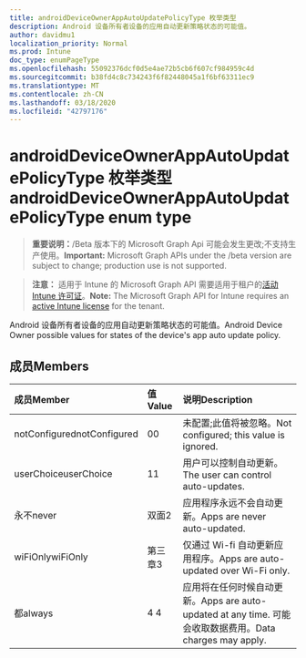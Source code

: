 ```yaml
---
title: androidDeviceOwnerAppAutoUpdatePolicyType 枚举类型
description: Android 设备所有者设备的应用自动更新策略状态的可能值。
author: davidmu1
localization_priority: Normal
ms.prod: Intune
doc_type: enumPageType
ms.openlocfilehash: 55092376dcf0d5e4ae72b5cb6f607cf984959c4d
ms.sourcegitcommit: b38fd4c8c734243f6f82448045a1f6bf63311ec9
ms.translationtype: MT
ms.contentlocale: zh-CN
ms.lasthandoff: 03/18/2020
ms.locfileid: "42797176"
---
```

# <a name="androiddeviceownerappautoupdatepolicytype-enum-type"></a><span data-ttu-id="57bd8-103">androidDeviceOwnerAppAutoUpdatePolicyType 枚举类型</span><span class="sxs-lookup"><span data-stu-id="57bd8-103">androidDeviceOwnerAppAutoUpdatePolicyType enum type</span></span>

> <span data-ttu-id="57bd8-104">**重要说明：**/Beta 版本下的 Microsoft Graph Api 可能会发生更改;不支持生产使用。</span><span class="sxs-lookup"><span data-stu-id="57bd8-104">**Important:** Microsoft Graph APIs under the /beta version are subject to change; production use is not supported.</span></span>

> <span data-ttu-id="57bd8-105">**注意：** 适用于 Intune 的 Microsoft Graph API 需要适用于租户的[活动 Intune 许可证](https://go.microsoft.com/fwlink/?linkid=839381)。</span><span class="sxs-lookup"><span data-stu-id="57bd8-105">**Note:** The Microsoft Graph API for Intune requires an [active Intune license](https://go.microsoft.com/fwlink/?linkid=839381) for the tenant.</span></span>

<span data-ttu-id="57bd8-106">Android 设备所有者设备的应用自动更新策略状态的可能值。</span><span class="sxs-lookup"><span data-stu-id="57bd8-106">Android Device Owner possible values for states of the device's app auto update policy.</span></span>

## <a name="members"></a><span data-ttu-id="57bd8-107">成员</span><span class="sxs-lookup"><span data-stu-id="57bd8-107">Members</span></span>
|<span data-ttu-id="57bd8-108">成员</span><span class="sxs-lookup"><span data-stu-id="57bd8-108">Member</span></span>|<span data-ttu-id="57bd8-109">值</span><span class="sxs-lookup"><span data-stu-id="57bd8-109">Value</span></span>|<span data-ttu-id="57bd8-110">说明</span><span class="sxs-lookup"><span data-stu-id="57bd8-110">Description</span></span>|
|:---|:---|:---|
|<span data-ttu-id="57bd8-111">notConfigured</span><span class="sxs-lookup"><span data-stu-id="57bd8-111">notConfigured</span></span>|<span data-ttu-id="57bd8-112">0</span><span class="sxs-lookup"><span data-stu-id="57bd8-112">0</span></span>|<span data-ttu-id="57bd8-113">未配置;此值将被忽略。</span><span class="sxs-lookup"><span data-stu-id="57bd8-113">Not configured; this value is ignored.</span></span>|
|<span data-ttu-id="57bd8-114">userChoice</span><span class="sxs-lookup"><span data-stu-id="57bd8-114">userChoice</span></span>|<span data-ttu-id="57bd8-115">1</span><span class="sxs-lookup"><span data-stu-id="57bd8-115">1</span></span>|<span data-ttu-id="57bd8-116">用户可以控制自动更新。</span><span class="sxs-lookup"><span data-stu-id="57bd8-116">The user can control auto-updates.</span></span>|
|<span data-ttu-id="57bd8-117">永不</span><span class="sxs-lookup"><span data-stu-id="57bd8-117">never</span></span>|<span data-ttu-id="57bd8-118">双面</span><span class="sxs-lookup"><span data-stu-id="57bd8-118">2</span></span>|<span data-ttu-id="57bd8-119">应用程序永远不会自动更新。</span><span class="sxs-lookup"><span data-stu-id="57bd8-119">Apps are never auto-updated.</span></span>|
|<span data-ttu-id="57bd8-120">wiFiOnly</span><span class="sxs-lookup"><span data-stu-id="57bd8-120">wiFiOnly</span></span>|<span data-ttu-id="57bd8-121">第三章</span><span class="sxs-lookup"><span data-stu-id="57bd8-121">3</span></span>|<span data-ttu-id="57bd8-122">仅通过 Wi-fi 自动更新应用程序。</span><span class="sxs-lookup"><span data-stu-id="57bd8-122">Apps are auto-updated over Wi-Fi only.</span></span>|
|<span data-ttu-id="57bd8-123">都</span><span class="sxs-lookup"><span data-stu-id="57bd8-123">always</span></span>|<span data-ttu-id="57bd8-124">4 </span><span class="sxs-lookup"><span data-stu-id="57bd8-124">4</span></span>|<span data-ttu-id="57bd8-125">应用将在任何时候自动更新。</span><span class="sxs-lookup"><span data-stu-id="57bd8-125">Apps are auto-updated at any time.</span></span> <span data-ttu-id="57bd8-126">可能会收取数据费用。</span><span class="sxs-lookup"><span data-stu-id="57bd8-126">Data charges may apply.</span></span>|



